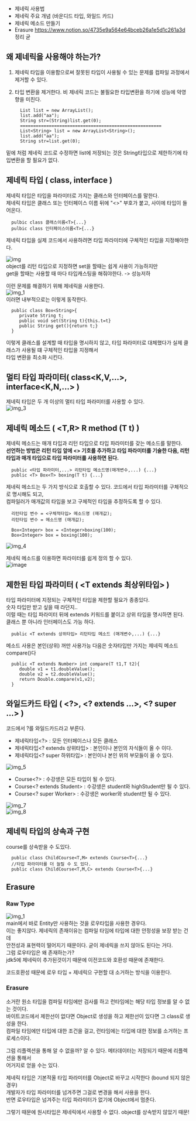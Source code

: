 * 제네릭 사용법
* 제네릭 주요 개념 (바운디드 타입, 와일드 카드)
* 제네릭 메소드 만들기
* Erasure
https://www.notion.so/4735e9a564e64bceb26a1e5d1c261a3d  
정리 굳  

## 왜 제네릭을 사용해야 하는가?

1. 제네릭 타입을 이용함으로써 잘못된 타입이 사용될 수 있는 문제를 컴파일 과정에서 제거할 수 있다.
2. 타입 변환을 제거한다.
   비 제네릭 코드는 불필요한 타입변환을 하기에 성능에 악영향을 미친다.
   
         List list = new ArrayList();
         list.add("aa");
         String str=(String)list.get(0);
         ======================================================
         List<String> list = new ArrayList<String>();
         list.add("aa");
         String str=list.get(0);

밑에 처럼 제네릭 코드로 수정하면 list에 저장되는 것은 String타입으로 제한하기에 타입변환을 할 필요가 없다.

## 제네릭 타입 ( class<T>, interface<T> )

제네릭 타입은 타입을 파라미터로 가지는 클래스와 인터페이스를 말한다.  
제네릭 타입은 클래스 또는 인터페이스 이름 뒤에 "<>" 부호가 붙고, 사이에 타입이 들어온다.

      pulbic class 클래스이름<T>{...}
      pulbic class 인터페이스이름<T>{...}

제네릭 타입을 실제 코드에서 사용하려면 타입 파라미터에 구체적인 타입을 지정해야한다.  

![img](https://user-images.githubusercontent.com/60220562/109416824-d7dce280-7a03-11eb-93ac-ffde27ea2bd4.png)  
object를 리턴 타입으로 지정하면 set을 할때는 쉽게 사용이 가능하지만  
get을 할때는 사용할 때 마다 타입캐스팅을 해줘야한다. -> 성능저하  

이런 문제를 해결하기 위해 제네릭을 사용한다.  
![img_1](https://user-images.githubusercontent.com/60220562/109416831-df03f080-7a03-11eb-88e9-dbac33443e0f.png)  
이러면 내부적으로는 이렇게 동작한다.  

      public class Box<String>{
         private String t;
         public void set(String t){this.t=t}
         public String get(){return t;}
      }

이렇게 클래스를 설계할 때 타입을 명시하지 않고, 타입 파라미터로 대체했다가 실제 클래스가 사용될 떄 구체적인 타입을 지정해서  
타입 변환을 최소화 시킨다.  


## 멀티 타입 파라미터( class<K,V,...>, interface<K,N,...> )
제네릭 타입은 두 개 이상의 멀티 타입 파라미터를 사용할 수 있다.  
![img_3](https://user-images.githubusercontent.com/60220562/109416835-e5926800-7a03-11eb-82b4-ad174bef8b08.png)  

## 제네릭 메소드 ( <T,R> R method (T t) )
제네릭 메소드는 매개 타입과 리턴 타입으로 타입 파라미터를 갖는 메소드를 말한다.  
**선언하는 방법은 리턴 타입 앞에 <> 기호를 추가하고 타입 파라미터를 기술한 다음, 리턴 타입과 매개 타입으로 타입 파라미터를 사용하면 된다.**   

      public <타입 파라미터,...> 리턴타입 메소드명(매개변수,...) {...}
      public <T> Box<T> boxing(T t) {...}

제네릭 메소드는 두 가지 방식으로 호출할 수 있다. 코드에서 타입 파라미터를 구체적으로 명시해도 되고,  
컴파일러가 매개값의 타입을 보고 구체적인 타입을 추정하도록 할 수 있다.  

      리턴타입 변수 = <구체적타입> 메소드명 (매개값);
      리턴타입 변수 = 메소드명 (매개값);

      Box<Integer> box = <Integer>boxing(100);
      Box<Integer> box = boxing(100);


![img_4](https://user-images.githubusercontent.com/60220562/109416840-ecb97600-7a03-11eb-9cd7-6e480dfc03f7.png)  

제네릭 메소드를 이용하면 파라미터를 쉽게 정의 할 수 있다.  
![image](https://user-images.githubusercontent.com/60220562/109469599-99056600-7ab1-11eb-959e-186c1fac9af6.png)  

## 제한된 타입 파라미터 ( <T extends 최상위타입> )

타입 파라미터에 지정되는 구체적인 타입을 제한할 필요가 종종있다.  
숫자 타입만 받고 싶을 때 라던지..  
이럴 때는 타입 파라미터 뒤에 extends 키워드를 붙이고 상위 타입을 명시하면 된다.  
클래스 뿐 아니라 인터페이스도 가능 하다.

      public <T extends 상위타입> 리턴타입 메소드 (매개변수,...) {...}

메소드 사용은 본인(상위) 꺼만 사용가능
다음은 숫자타입만 가지는 제네릭 메소드 compare()다

      public <T extends Number> int compare(T t1,T t2){
         double v1 = t1.doubleValue();
         double v2 = t2.doubleValue();
         return Double.compare(v1,v2);
      }

## 와일드카드 타입 ( <?>, <? extends ...>, <? super ...> )

코드에서 ?를 와일드카드라고 부른다.  
* 제네릭타입<?> : 모든 인터페이스나 모든 클래스
* 제네릭타입<? extends 상위타입> : 본인이나 본인의 자식들이 올 수 이다.
* 제네릭타입<? super 하위타입> : 본인이나 본인 위의 부모들이 올 수 있다.

![img_5](https://user-images.githubusercontent.com/60220562/109416845-f3e08400-7a03-11eb-9d67-eeb95c6804e1.png)  
* Course<?> : 수강생은 모든 타입이 될 수 있다.
* Course<? extends Student> : 수강생은 student와 highStudent만 될 수 있다.
* Course<? super Worker> : 수강생은 worker와 student만 될 수 있다.  

![img_7](https://user-images.githubusercontent.com/60220562/109416847-f642de00-7a03-11eb-9c40-7d7f2fd3394b.png)  
![img_8](https://user-images.githubusercontent.com/60220562/109416849-f7740b00-7a03-11eb-9767-56dfda43e030.png)  


## 제네릭 타입의 상속과 구현

course를 상속받을 수 도있다.

      public class ChildCourse<T,M> extends Course<T>{...}
      //타입 파라미터를 더 늘릴 수 도 있다.
      public class ChildCourse<T,M,C> extends Course<T>{...}
      
## Erasure
### Raw Type
![img_1](https://user-images.githubusercontent.com/60220562/109452325-d73f5d00-7a92-11eb-813b-412ba28c9c3d.png)  
main에서 바로 Entity만 사용하는 것을 로우타입을 사용한 경우다.  
이는 좋지않다. 제네릭의 존재이유는 컴파일 타임에 타입에 대한 안정성을 보장 받는 건데  
안전성과 표현력이 떨어지기 때문이다. 굳이 제네릭을 쓰지 않아도 된다는 거다.  
그럼 로우타입은 왜 존재하는가?  
jdk5에 제네릭이 추가된것이기 때문에 이전코드와 호환성 때문에 존재한다.  

코드호환성 때문에 로우 타입 + 제네릭으 구현할 대 소거하는 방식을 이용한다.  

### Erasure
소거란 원소 타입을 컴파일 타임에만 검사를 하고 런타임에는 해당 타입 정보를 알 수 없는 것이다.  
바이트코드에서 제한선이 없다면 Object로 생성을 하고 제한선이 있다면 그 class로 생성을 한다.  
컴파일 타임에만 타입에 대한 조건을 걸고, 런타임에는 타입에 대한 정보를 소거하는 프로세스이다.  

그럼 리플렉션을 통해 알 수 없을까? 알 수 있다. 메타데이터는 저장되기 때문에 리플렉션을 통해서  
어거지로 얻을 수는 있다.  

제네릭 타입은 기본적올 타입 파라미터를 Object로 바꾸고 시작한다 (bound 되지 않은 경우)  
개발자가 타입 파라미터를 넘겨주면 그걸로 변경을 해서 사용을 한다.  
반면 로우타입은 넘겨주는 타입 파라미터가 없기에 Object에서 멈춘다.  

그렇기 때문에 원시타입은 제네릭에서 사용할 수 없다. object를 상속받지 않았기 때문!  

